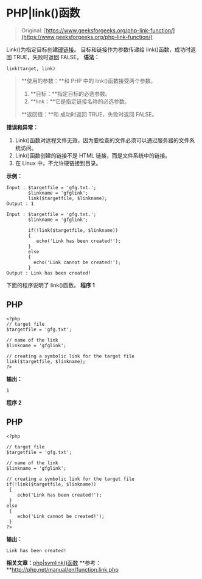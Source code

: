 # PHP|link()函数

> Original: [https://www.geeksforgeeks.org/php-link-function/](https://www.geeksforgeeks.org/php-link-function/)

Link()为指定目标创建[硬链接](https://www.geeksforgeeks.org/soft-hard-links-unixlinux/)。 目标和链接作为参数传递给 link()函数，成功时返回 TRUE，失败时返回 FALSE。
**语法：**

```
link(target, link)
```

> **使用的参数：**和
> PHP 中的 link()函数接受两个参数。
> 
> 1.  **目标：**指定目标的必选参数。
> 2.  **link：**它是指定链接名称的必选参数。
> 
> **返回值：**和
> 成功时返回 TRUE，失败时返回 FALSE。

**错误和异常：**

1.  Link()函数对远程文件无效，因为要检查的文件必须可以通过服务器的文件系统访问。
2.  Link()函数创建的链接不是 HTML 链接，而是文件系统中的链接。
3.  在 Linux 中，不允许硬链接到目录。

**示例：**

```
Input : $targetfile = 'gfg.txt.'; 
        $linkname = 'gfglink';
        link($targetfile, $linkname);
Output : 1

Input : $targetfile = 'gfg.txt.'; 
        $linkname = 'gfglink';

        if(!link($targetfile, $linkname))
        {
           echo('Link has been created!');
        }
        else
        {
          echo('Link cannot be created!');
        }
Output : Link has been created!
```

下面的程序说明了 link()函数。
**程序 1**

## PHP

```
<?php
// target file
$targetfile = 'gfg.txt';

// name of the link
$linkname = 'gfglink';

// creating a symbolic link for the target file
link($targetfile, $linkname);
?>
```

**输出：**

```
1
```

**程序 2**

## PHP

```
<?php

// target file
$targetfile = 'gfg.txt';

// name of the link
$linkname = 'gfglink';

// creating a symbolic link for the target file
if(!link($targetfile, $linkname))
 {
    echo('Link has been created!');
 }
else
 {
    echo('Link cannot be created!');
 }
?>
```

**输出：**

```
Link has been created!
```

**相关文章：**[php|symlink()函数](https://www.geeksforgeeks.org/php-symlink-function/)
**参考：**http://php.net/manual/en/function.link.php